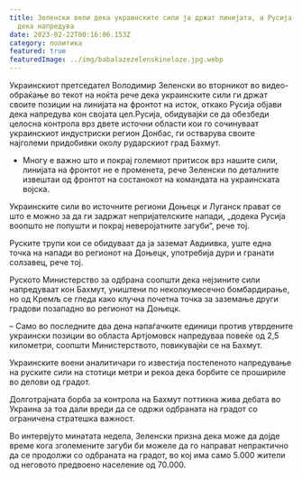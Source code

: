 ```yaml
---
title: Зеленски вели дека украинските сили ја држат линијата, а Русија тврди
  дека напредува
date: 2023-02-22T00:16:06.153Z
category: политика
featured: true
featuredImage: ../img/babalazezelenskinelaze.jpg.webp
---
```


Украинскиот претседател Володимир Зеленски во вторникот во видео-обраќање во текот на ноќта рече дека украинските сили ги држат своите позиции на линијата на фронтот на исток, откако Русија објави дека напредува кон својата цел.Русија, обидувајќи се да обезбеди целосна контрола врз двете источни области кои го сочинуваат украинскиот индустриски регион Донбас, ги остварува своите најголеми придобивки околу рударскиот град Бахмут.

- Многу е важно што и покрај големиот притисок врз нашите сили, линијата на фронтот не е променета, рече Зеленски по деталните извештаи од фронтот на состанокот на командата на украинската војска.

Украинските сили во источните региони Доњецк и Луганск прават се што е можно за да ги задржат непријателските напади, „додека Русија воопшто не попушти и покрај неверојатните загуби“, рече тој.

Руските трупи кои се обидуваат да ја заземат Авдиивка, уште една точка на напади во регионот на Доњецк, употребија дури и гранати солзавец, рече тој.

Руското Министерство за одбрана соопшти дека нејзините сили напредуваат кон Бахмут, уништени по неколкумесечно бомбардирање, но од Кремљ се гледа како клучна почетна точка за заземање други градови позападно во регионот на Доњецк.

– Само во последните два дена напаѓачките единици против утврдените украински позиции во областа Артјомовск напредуваа повеќе од 2,5 километри, соопшти Министерството, повикувајќи се на Бахмут.

Украинските воени аналитичари го известија постепеното напредување на руските сили на стотици метри и рекоа дека борбите се прошириле во делови од градот.

Долготрајната борба за контрола на Бахмут поттикна жива дебата во Украина за тоа дали вреди да се одржи одбраната на градот со ограничена стратешка важност.

Во интервјуто минатата недела, Зеленски призна дека може да дојде време кога зголемените загуби би можеле да го направат непрактично да се продолжи со одбраната на градот, во кој има само 5.000 жители од неговото предвоено население од 70.000.
